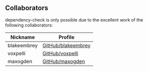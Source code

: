 ## Collaborators

dependency-check is only possible due to the excellent work of the following collaborators:

| Nickname    | Profile                                              |
|-------------|------------------------------------------------------|
| blakeembrey | [GitHub/blakeembrey](https://github.com/blakeembrey) |
| voxpelli    | [GitHub/voxpelli](https://github.com/voxpelli)       |
| maxogden    | [GitHub/maxogden](https://github.com/maxogden)       |
